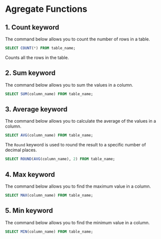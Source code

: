 # Agregate Functions

## 1. Count keyword

The command below allows you to count the number of rows in a table.

```sql
SELECT COUNT(*) FROM table_name;
```
Counts all the rows in the table.

## 2. Sum keyword

The command below allows you to sum the values in a column.

```sql
SELECT SUM(column_name) FROM table_name;    
```

## 3. Average keyword

The command below allows you to calculate the average of the values in a column.

```sql
SELECT AVG(column_name) FROM table_name;    
```
The ```Round``` keyword is used to round the result to a specific number of decimal places.

```sql
SELECT ROUND(AVG(column_name), 2) FROM table_name;    
```

## 4. Max keyword

The command below allows you to find the maximum value in a column.

```sql
SELECT MAX(column_name) FROM table_name;    
```

## 5. Min keyword

The command below allows you to find the minimum value in a column.

```sql
SELECT MIN(column_name) FROM table_name;    
```
